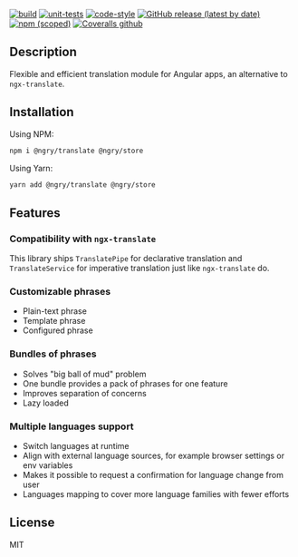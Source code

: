 [![build](https://github.com/ngry-project/translate/workflows/build/badge.svg?branch=master)](https://github.com/ngry-project/translate/actions?query=workflow%3Abuild)
[![unit-tests](https://github.com/ngry-project/translate/workflows/unit-tests/badge.svg?branch=master)](https://github.com/ngry-project/translate/actions?query=workflow%3Aunit-tests)
[![code-style](https://github.com/ngry-project/translate/workflows/code-style/badge.svg?branch=master)](https://github.com/ngry-project/translate/actions?query=workflow%3Acode-style)
[![GitHub release (latest by date)](https://img.shields.io/github/v/release/ngry-project/translate?logo=github)](https://github.com/ngry-project/translate/releases)
[![npm (scoped)](https://img.shields.io/npm/v/@ngry/translate?logo=npm)](https://www.npmjs.com/package/@ngry/translate)
[![Coveralls github](https://img.shields.io/coveralls/github/ngry-project/translate?logo=jest)](https://coveralls.io/github/ngry-project/translate)

## Description

Flexible and efficient translation module for Angular apps, an alternative to `ngx-translate`.

## Installation

Using NPM:

```bash
npm i @ngry/translate @ngry/store
```

Using Yarn:

```bash
yarn add @ngry/translate @ngry/store
```

## Features

### Compatibility with `ngx-translate`

This library ships `TranslatePipe` for declarative translation and `TranslateService` for imperative translation just
like `ngx-translate` do.

### Customizable phrases

- Plain-text phrase
- Template phrase
- Configured phrase

### Bundles of phrases

- Solves "big ball of mud" problem
- One bundle provides a pack of phrases for one feature
- Improves separation of concerns
- Lazy loaded

### Multiple languages support

- Switch languages at runtime
- Align with external language sources, for example browser settings or env variables
- Makes it possible to request a confirmation for language change from user
- Languages mapping to cover more language families with fewer efforts

## License

MIT
